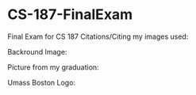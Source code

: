 # CS-187-FinalExam
Final Exam for CS 187 
Citations/Citing my images used:

Backround Image:

Picture from my graduation:

Umass Boston Logo:

